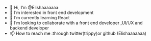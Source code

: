 - 👋 Hi, I’m @Elishaaaaaaa
- 👀 I’m interested in front end development 
- 🌱 I’m currently learning React
- 💞️ I’m looking to collaborate with a front end developer ,UI/UX and backend developer 
- 📫 How to reach me :through twitter(trippy)or github (Elishaaaaaaa)

<!---
Elishaaaaaaa/Elishaaaaaaa is a ✨ special ✨ repository because its `README.md` (this file) appears on your GitHub profile.
You can click the Preview link to take a look at your changes.
--->
